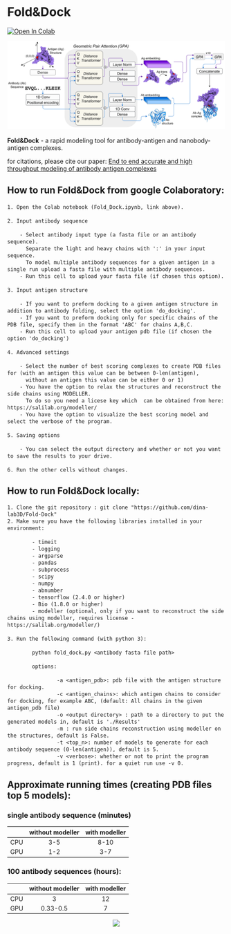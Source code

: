 # Fold&Dock

[![Open In Colab](https://colab.research.google.com/assets/colab-badge.svg)](https://colab.research.google.com/github/dina-lab3D/tutorials/blob/main/Fold-Dock/Fold_Dock.ipynb)

<p align="center"><img src="https://github.com/dina-lab3D/Fold-Dock/blob/main/Images/FoldDock_architecture.png" width="900" /></p>

**Fold&Dock** - a rapid modeling tool for antibody-antigen and nanobody-antigen complexes. 

for citations, please cite our paper: [End to end accurate and high throughput modeling of antibody antigen complexes](https://www.mlsb.io/papers_2022/End_to_end_accurate_and_high_throughput_modeling_of_antibody_antigen_complexes.pdf)



## How to run Fold&Dock from google Colaboratory:

    1. Open the Colab notebook (Fold_Dock.ipynb, link above).
    
    2. Input antibody sequence
    
        - Select antibody input type (a fasta file or an antibody sequence). 
          Separate the light and heavy chains with ':' in your input sequence.
          To model multiple antibody sequences for a given antigen in a single run upload a fasta file with multiple antibody sequences.
        - Run this cell to upload your fasta file (if chosen this option).
          
    3. Input antigen structure
    
        - If you want to preform docking to a given antigen structure in addition to antibody folding, select the option 'do_docking'.
        - If you want to preform docking only for specific chains of the PDB file, specify them in the format 'ABC' for chains A,B,C.
        - Run this cell to upload your antigen pdb file (if chosen the option 'do_docking')
        
    4. Advanced settings
    
        - Select the number of best scoring complexes to create PDB files for (with an antigen this value can be between 0-len(antigen), 
          without an antigen this value can be either 0 or 1)
        - You have the option to relax the structures and reconstruct the side chains using MODELLER. 
          To do so you need a licese key which  can be obtained from here: https://salilab.org/modeller/
        - You have the option to visualize the best scoring model and select the verbose of the program.
        
    5. Saving options
    
        - You can select the output directory and whether or not you want to save the results to your drive.
        
    6. Run the other cells without changes.


## How to run Fold&Dock locally:

    1. Clone the git repository : git clone "https://github.com/dina-lab3D/Fold-Dock"
    2. Make sure you have the following libraries installed in your environment:
    
            - timeit
            - logging
            - argparse
            - pandas
            - subprocess
            - scipy
            - numpy
            - abnumber
            - tensorflow (2.4.0 or higher)
            - Bio (1.8.0 or higher)
            - modeller (optional, only if you want to reconstruct the side chains using modeller, requires license - https://salilab.org/modeller/)

    3. Run the following command (with python 3):

            python fold_dock.py <antibody fasta file path>

            options:

                    -a <antigen_pdb>: pdb file with the antigen structure for docking.
                    -c <antigen_chains>: which antigen chains to consider for docking, for example ABC, (default: All chains in the given antigen_pdb file)
                    -o <output directory> : path to a directory to put the generated models in, default is './Results'
                    -m : run side chains reconstruction using modeller on the structures, default is False. 
                    -t <top_n>: number of models to generate for each antibody sequence (0-len(antigen)), default is 5.
                    -v <verbose>: whether or not to print the program progress, default is 1 (print). for a quiet run use -v 0.
                    

## Approximate running times (creating PDB files top 5 models): 

### single antibody sequence (minutes)

|               | without modeller | with modeller  |
| ------------- |:----------------:| :--------------:|
| CPU           |      3-5         |      8-10      |
| GPU           |      1-2         |      3-7       |

### 100 antibody sequences (hours): 

|               | without modeller | with modeller  |
| ------------- |:----------------:| :--------------:|
| CPU           | 3                |      12         |
| GPU           | 0.33-0.5         |      7          |


<p align="center"><img src="https://github.com/dina-lab3D/Fold-Dock/blob/main/Images/FoldDock_movie.gif" width="700" /></p>


